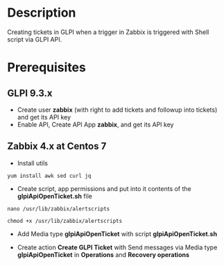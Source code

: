 # Description

Creating tickets in GLPI when a trigger in Zabbix is triggered with Shell script via GLPI API.

# Prerequisites

## GLPI 9.3.x

- Create user **zabbix** (with right to add tickets and followup into tickets) and get its API key
- Enable API, Create API App **zabbix**, and get its API key

## Zabbix 4.x at Centos 7

- Install utils

```
yum install awk sed curl jq
```

- Create script, app permissions and put into it contents of the **glpiApiOpenTicket.sh** file

```
nano /usr/lib/zabbix/alertscripts
```

```
chmod +x /usr/lib/zabbix/alertscripts
```

- Add Media type **glpiApiOpenTicket** with script **glpiApiOpenTicket.sh**

- Create action **Create GLPI Ticket** with Send messages via Media type **glpiApiOpenTicket** in **Operations** and **Recovery operations**
